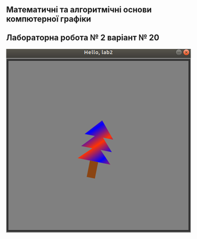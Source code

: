 ## Математичні та алгоритмічні основи компютерної графіки <br><br> Лабораторна робота № 2 **варіант № 20**

![png](https://github.com/garret1evg/ComputerGraphics_lab2/blob/master/img.png)


